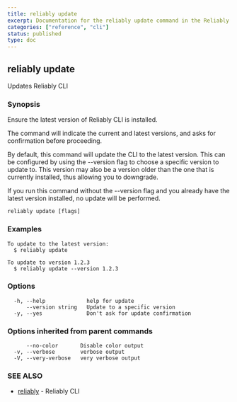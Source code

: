 ```yaml
---
title: reliably update
excerpt: Documentation for the reliably update command in the Reliably CLI
categories: ["reference", "cli"]
status: published
type: doc
---
```

## reliably update

Updates Reliably CLI

### Synopsis

Ensure the latest version of Reliably CLI is installed.

The command will indicate the current and latest versions, and asks for
confirmation before proceeding.

By default, this command will update the CLI to the latest version.
This can be configured by using the --version flag to choose a specific version
to update to. This version may also be a version older than the one that is
currently installed, thus allowing you to downgrade.

If you run this command without the --version flag and you already have the
latest version installed, no update will be performed.

```
reliably update [flags]
```

### Examples

```
To update to the latest version:
  $ reliably update

To update to version 1.2.3
  $ reliably update --version 1.2.3
```

### Options

```
  -h, --help             help for update
      --version string   Update to a specific version
  -y, --yes              Don't ask for update confirmation
```

### Options inherited from parent commands

```
      --no-color       Disable color output
  -v, --verbose        verbose output
  -V, --very-verbose   very verbose output
```

### SEE ALSO

* [reliably](/docs/reference/cli/reliably/)	 - Reliably CLI

